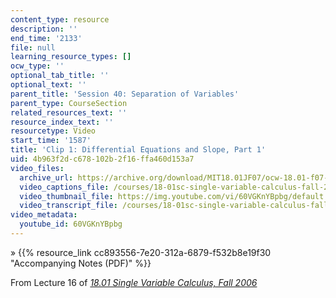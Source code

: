 ```yaml
---
content_type: resource
description: ''
end_time: '2133'
file: null
learning_resource_types: []
ocw_type: ''
optional_tab_title: ''
optional_text: ''
parent_title: 'Session 40: Separation of Variables'
parent_type: CourseSection
related_resources_text: ''
resource_index_text: ''
resourcetype: Video
start_time: '1587'
title: 'Clip 1: Differential Equations and Slope, Part 1'
uid: 4b963f2d-c678-102b-2f16-ffa460d153a7
video_files:
  archive_url: https://archive.org/download/MIT18.01JF07/ocw-18.01-f07-lec16_300k.mp4
  video_captions_file: /courses/18-01sc-single-variable-calculus-fall-2010/5b04a7f670255a29ba12f4bbd04845ce_60VGKnYBpbg.vtt
  video_thumbnail_file: https://img.youtube.com/vi/60VGKnYBpbg/default.jpg
  video_transcript_file: /courses/18-01sc-single-variable-calculus-fall-2010/5aca2ea7f5fbd846e6b004b5f1440489_60VGKnYBpbg.pdf
video_metadata:
  youtube_id: 60VGKnYBpbg
---
```


» {{% resource_link cc893556-7e20-312a-6879-f532b8e19f30 "Accompanying Notes (PDF)" %}}

From Lecture 16 of [_18.01 Single Variable Calculus, Fall 2006_](/courses/18-01-single-variable-calculus-fall-2006/video_galleries/video-lectures)

